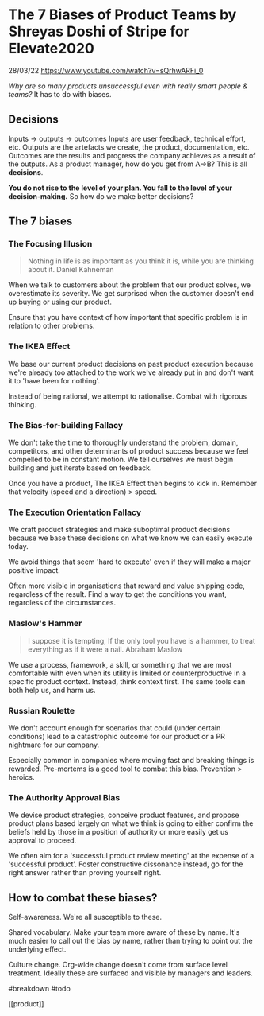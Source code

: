 # The 7 Biases of Product Teams by Shreyas Doshi of Stripe for Elevate2020

28/03/22
https://www.youtube.com/watch?v=sQrhwARFi_0

*Why are so many products unsuccessful even with really smart people & teams?*
	It has to do with biases.

## Decisions
Inputs -> outputs -> outcomes
Inputs are user feedback, technical effort, etc.
Outputs are the artefacts we create, the product, documentation, etc.
Outcomes are the results and progress the company achieves as a result of the outputs.
As a product manager, how do you get from A->B? This is all **decisions**.

**You do not rise to the level of your plan. You fall to the level of your decision-making.** So how do we make better decisions?

## The 7 biases
### The Focusing Illusion
> Nothing in life is as important as you think it is, while you are thinking about it.
> Daniel Kahneman

When we talk to customers about the problem that our product solves, we overestimate its severity. We get surprised when the customer doesn't end up buying or using our product.

Ensure that you have context of how important that specific problem is in relation to other problems.

### The IKEA Effect
We base our current product decisions on past product execution because we're already too attached to the work we've already put in and don't want it to 'have been for nothing'.

Instead of being rational, we attempt to rationalise. Combat with rigorous thinking.

### The Bias-for-building Fallacy
We don't take the time to thoroughly understand the problem, domain, competitors, and other determinants of product success because we feel compelled to be in constant motion.
We tell ourselves we must begin building and just iterate based on feedback.

Once you have a product, The IKEA Effect then begins to kick in.
Remember that velocity (speed and a direction) > speed.

### The Execution Orientation Fallacy
We craft product strategies and make suboptimal product decisions because we base these decisions on what we know we can easily execute today.

We avoid things that seem 'hard to execute' even if they will make a major positive impact.

Often more visible in organisations that reward and value shipping code, regardless of the result. Find a way to get the conditions you want, regardless of the circumstances.

### Maslow's Hammer
> I suppose it is tempting, If the only tool you have is a hammer, to treat everything as if it were a nail.
> Abraham Maslow

We use a process, framework, a skill, or something that we are most comfortable with even when its utility is limited or counterproductive in a specific product context.
Instead, think context first. The same tools can both help us, and harm us.

### Russian Roulette
We don't account enough for scenarios that could (under certain conditions) lead to a catastrophic outcome for our product or a PR nightmare for our company.

Especially common in companies where moving fast and breaking things is rewarded. Pre-mortems is a good tool to combat this bias. Prevention > heroics.

### The Authority Approval Bias
We devise product strategies, conceive product features, and propose product plans based largely on what we think is going to either confirm the beliefs held by those in a position of authority or more easily get us approval to proceed.

We often aim for a 'successful product review meeting' at the expense of a 'successful product'.
Foster constructive dissonance instead, go for the right answer rather than proving yourself right.

## How to combat these biases?
Self-awareness. We're all susceptible to these.

Shared vocabulary. Make your team more aware of these by name. It's much easier to call out the bias by name, rather than trying to point out the underlying effect.

Culture change. Org-wide change doesn't come from surface level treatment. Ideally these are surfaced and visible by managers and leaders.

#breakdown 
#todo 

[[product]]